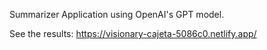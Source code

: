 Summarizer Application using OpenAI's GPT model.

See the results:
https://visionary-cajeta-5086c0.netlify.app/

